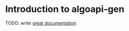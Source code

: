 # Introduction to algoapi-gen

TODO: write [great documentation](http://jacobian.org/writing/what-to-write/)
